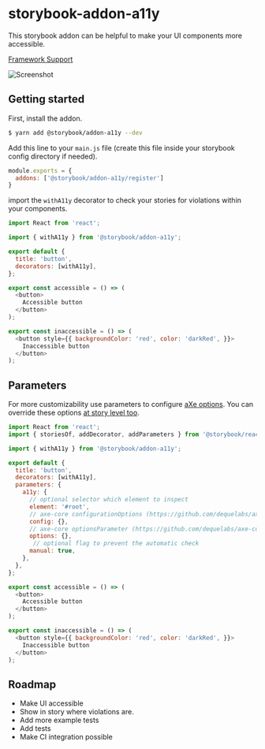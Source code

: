 # storybook-addon-a11y

This storybook addon can be helpful to make your UI components more accessible.

[Framework Support](https://github.com/storybookjs/storybook/blob/master/ADDONS_SUPPORT.md)

![Screenshot](https://raw.githubusercontent.com/storybookjs/storybook/HEAD/addons/a11y/docs/screenshot.png)

## Getting started

First, install the addon.

```sh
$ yarn add @storybook/addon-a11y --dev
```

Add this line to your `main.js` file (create this file inside your storybook config directory if needed).

```js
module.exports = {
  addons: ['@storybook/addon-a11y/register']
}
```

import the `withA11y` decorator to check your stories for violations within your components.

```js
import React from 'react';

import { withA11y } from '@storybook/addon-a11y';

export default {
  title: 'button',
  decorators: [withA11y],
};

export const accessible = () => (
  <button>
    Accessible button
  </button>
);

export const inaccessible = () => (
  <button style={{ backgroundColor: 'red', color: 'darkRed', }}>
    Inaccessible button
  </button>
);
```

## Parameters

For more customizability use parameters to configure [aXe options](https://github.com/dequelabs/axe-core/blob/develop/doc/API.md#api-name-axeconfigure).
You can override these options [at story level too](https://storybook.js.org/docs/configurations/options-parameter/#per-story-options).

```js
import React from 'react';
import { storiesOf, addDecorator, addParameters } from '@storybook/react';

import { withA11y } from '@storybook/addon-a11y';

export default {
  title: 'button',
  decorators: [withA11y],
  parameters: {
    a11y: {
      // optional selector which element to inspect
      element: '#root',
      // axe-core configurationOptions (https://github.com/dequelabs/axe-core/blob/develop/doc/API.md#parameters-1)
      config: {},
      // axe-core optionsParameter (https://github.com/dequelabs/axe-core/blob/develop/doc/API.md#options-parameter)
      options: {},
       // optional flag to prevent the automatic check
      manual: true,
    },
  },
};

export const accessible = () => (
  <button>
    Accessible button
  </button>
);

export const inaccessible = () => (
  <button style={{ backgroundColor: 'red', color: 'darkRed', }}>
    Inaccessible button
  </button>
);
```

## Roadmap

* Make UI accessible
* Show in story where violations are.
* Add more example tests
* Add tests
* Make CI integration possible
